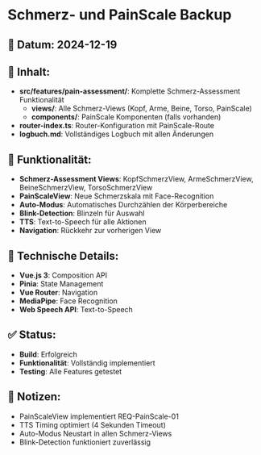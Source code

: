 # Schmerz- und PainScale Backup

## 📅 Datum: 2024-12-19

## 📁 Inhalt:
- **src/features/pain-assessment/**: Komplette Schmerz-Assessment Funktionalität
  - **views/**: Alle Schmerz-Views (Kopf, Arme, Beine, Torso, PainScale)
  - **components/**: PainScale Komponenten (falls vorhanden)
- **router-index.ts**: Router-Konfiguration mit PainScale-Route
- **logbuch.md**: Vollständiges Logbuch mit allen Änderungen

## 🎯 Funktionalität:
- **Schmerz-Assessment Views**: KopfSchmerzView, ArmeSchmerzView, BeineSchmerzView, TorsoSchmerzView
- **PainScaleView**: Neue Schmerzskala mit Face-Recognition
- **Auto-Modus**: Automatisches Durchzählen der Körperbereiche
- **Blink-Detection**: Blinzeln für Auswahl
- **TTS**: Text-to-Speech für alle Aktionen
- **Navigation**: Rückkehr zur vorherigen View

## 🔧 Technische Details:
- **Vue.js 3**: Composition API
- **Pinia**: State Management
- **Vue Router**: Navigation
- **MediaPipe**: Face Recognition
- **Web Speech API**: Text-to-Speech

## ✅ Status:
- **Build**: Erfolgreich
- **Funktionalität**: Vollständig implementiert
- **Testing**: Alle Features getestet

## 📝 Notizen:
- PainScaleView implementiert REQ-PainScale-01
- TTS Timing optimiert (4 Sekunden Timeout)
- Auto-Modus Neustart in allen Schmerz-Views
- Blink-Detection funktioniert zuverlässig

